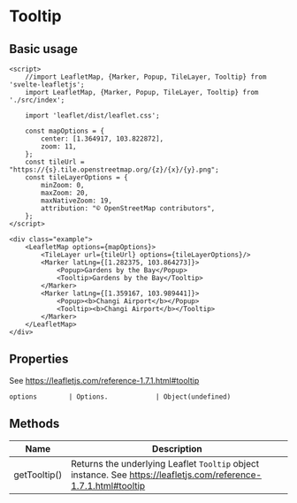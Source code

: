 # Tooltip

## Basic usage
```example height:400
<script>
    //import LeafletMap, {Marker, Popup, TileLayer, Tooltip} from 'svelte-leafletjs';
    import LeafletMap, {Marker, Popup, TileLayer, Tooltip} from './src/index';

    import 'leaflet/dist/leaflet.css';

    const mapOptions = {
        center: [1.364917, 103.822872],
        zoom: 11,
    };
    const tileUrl = "https://{s}.tile.openstreetmap.org/{z}/{x}/{y}.png";
    const tileLayerOptions = {
        minZoom: 0,
        maxZoom: 20,
        maxNativeZoom: 19,
        attribution: "© OpenStreetMap contributors",
    };
</script>

<div class="example">
    <LeafletMap options={mapOptions}>
        <TileLayer url={tileUrl} options={tileLayerOptions}/>
        <Marker latLng={[1.282375, 103.864273]}>
            <Popup>Gardens by the Bay</Popup>
            <Tooltip>Gardens by the Bay</Tooltip>
        </Marker>
        <Marker latLng={[1.359167, 103.989441]}>
            <Popup><b>Changi Airport</b></Popup>
            <Tooltip><b>Changi Airport</b></Tooltip>
        </Marker>
    </LeafletMap>
</div>
```

## Properties

See https://leafletjs.com/reference-1.7.1.html#tooltip

```properties
options        | Options.            | Object(undefined)
```

## Methods

| Name         | Description |
|--------------|-------------|
| getTooltip() | Returns the underlying Leaflet `Tooltip` object instance. See https://leafletjs.com/reference-1.7.1.html#tooltip |
